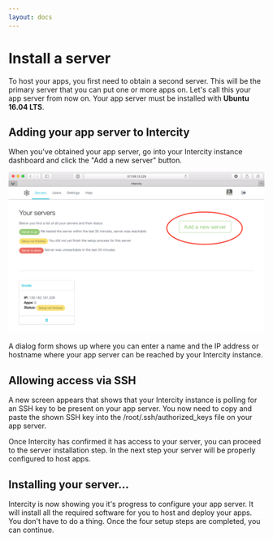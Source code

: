 ```yaml
---
layout: docs
---
```


<h1 class="m-t-0">Install a server</h1>

To host your apps, you first need to obtain a second server. This will be the primary server that you can put one or more apps on. Let's call this your app server from now on. Your app server must be installed with **Ubuntu 16.04 LTS**.

## Adding your app server to Intercity

When you've obtained your app server, go into your Intercity instance dashboard and click the "Add a new server" button.

<img src="/images/docs-add-server@2x.png" class="img-responsive">

A dialog form shows up where you can enter a name and the IP address or hostname where your app server can be reached by your Intercity instance.

## Allowing access via SSH

A new screen appears that shows that your Intercity instance is polling for an SSH key to be present on your app server. You now need to copy and paste the shown SSH key into the /root/.ssh/authorized_keys file on your app server.

Once Intercity has confirmed it has access to your server, you can proceed to the server installation step. In the next step your server will be properly configured to host apps.

## Installing your server...

Intercity is now showing you it's progress to configure your app server. It will install all the required software for you to host and deploy your apps. You don't have to do a thing. Once the four setup steps are completed, you can continue.
